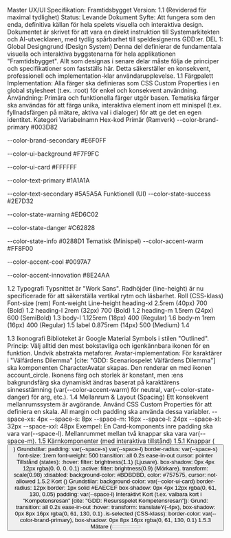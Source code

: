 Master UX/UI Specifikation: Framtidsbygget
Version: 1.1 (Reviderad för maximal tydlighet) Status: Levande Dokument Syfte: Att fungera som den enda, definitiva källan för hela spelets visuella och interaktiva design. Dokumentet är skrivet för att vara en direkt instruktion till Systemarkitekten och AI-utvecklaren, med tydlig spårbarhet till speldesignerns GDD:er.
DEL 1: Global Designgrund (Design System)
Denna del definierar de fundamentala visuella och interaktiva byggstenarna för hela applikationen "Framtidsbygget". Allt som designas i senare delar måste följa de principer och specifikationer som fastställs här. Detta säkerställer en konsekvent, professionell och implementation-klar användarupplevelse.
1.1 Färgpalett
Implementation: Alla färger ska definieras som CSS Custom Properties i en global stylesheet (t.ex. :root) för enkel och konsekvent användning.
Användning: Primära och funktionella färger utgör basen. Tematiska färger ska användas för att färga unika, interaktiva element inom ett minispel (t.ex. fyllnadsfärgen på mätare, aktiva val i dialoger) för att ge det en egen identitet.
Kategori
Variabelnamn
Hex-kod
Primär (Ramverk)
--color-brand-primary
#003D82


--color-brand-secondary
#E6F0FF


--color-ui-background
#F7F9FC


--color-ui-card
#FFFFFF


--color-text-primary
#1A1A1A


--color-text-secondary
#5A5A5A
Funktionell (UI)
--color-state-success
#2E7D32


--color-state-warning
#ED6C02


--color-state-danger
#C62828


--color-state-info
#0288D1
Tematisk (Minispel)
--color-accent-warm
#FF8F00


--color-accent-cool
#0097A7


--color-accent-innovation
#8E24AA

1.2 Typografi
Typsnittet är "Work Sans". Radhöjder (line-height) är nu specificerade för att säkerställa vertikal rytm och läsbarhet.
Roll (CSS-klass)
Font-size (rem)
Font-weight
Line-height
heading-xl
2.5rem (40px)
700 (Bold)
1.2
heading-l
2rem (32px)
700 (Bold)
1.2
heading-m
1.5rem (24px)
600 (SemiBold)
1.3
body-l
1.125rem (18px)
400 (Regular)
1.6
body-m
1rem (16px)
400 (Regular)
1.5
label
0.875rem (14px)
500 (Medium)
1.4

1.3 Ikonografi
Biblioteket är Google Material Symbols i stilen "Outlined".
Princip: Välj alltid den mest bokstavliga och igenkännbara ikonen för en funktion. Undvik abstrakta metaforer.
Avatar-implementation: För karaktärer i "Välfärdens Dilemma" [cite: "GDD: Scenariospelet Välfärdens Dilemma"] ska komponenten CharacterAvatar skapas. Den renderar en <span> med ikonen account_circle. Ikonens färg och storlek är konstant, men <span>:ens bakgrundsfärg ska dynamiskt ändras baserat på karaktärens sinnesstämning (var(--color-accent-warm) för neutral, var(--color-state-danger) för arg, etc.).
1.4 Mellanrum & Layout (Spacing)
Ett konsekvent mellanrumssystem är avgörande. Använd CSS Custom Properties för att definiera en skala. All margin och padding ska använda dessa variabler.
--space-xs: 4px
--space-s: 8px
--space-m: 16px
--space-l: 24px
--space-xl: 32px
--space-xxl: 48px
Exempel: En Card-komponents inre padding ska vara var(--space-l). Mellanrummet mellan två knappar ska vara var(--space-m).
1.5 Kärnkomponenter (med interaktiva tillstånd)
1.5.1 Knappar (<Button>)
Grundstilar:
padding: var(--space-s) var(--space-l)
border-radius: var(--space-s)
font-size: 1rem
font-weight: 500
transition: all 0.2s ease-in-out
cursor: pointer
Tillstånd (states):
:hover: filter: brightness(1.1) (Ljusare). box-shadow: 0px 4px 12px rgba(0, 0, 0, 0.1)
:active: filter: brightness(0.9) (Mörkare). transform: scale(0.98)
:disabled: background-color: #BDBDBD, color: #757575, cursor: not-allowed
1.5.2 Kort (<Card>)
Grundstilar:
background-color: var(--color-ui-card)
border-radius: 12px
border: 1px solid #EAECEF
box-shadow: 0px 4px 12px rgba(0, 61, 130, 0.05)
padding: var(--space-l)
Interaktivt Kort (t.ex. valbara kort i "Kompetensresan" [cite: "GDD: Resursspelet Kompetensresan"]):
Grund: transition: all 0.2s ease-in-out
:hover: transform: translateY(-4px), box-shadow: 0px 8px 16px rgba(0, 61, 130, 0.1)
.is-selected (CSS-klass): border-color: var(--color-brand-primary), box-shadow: 0px 8px 16px rgba(0, 61, 130, 0.1)
1.5.3 Mätare (<Meter>)
Komponentstruktur: En yttre <div> (Track) och en inre <div> (Fill).
Track: height: 16px, border-radius: 8px, background-color: var(--color-brand-secondary).
Fill: height: 100%, border-radius: 8px. width styrs av en prop (t.ex. 75%). transition: width 0.5s ease-out.
Textvärde: En <span>-tagg ska positioneras absolut inuti komponenten för att visa det numeriska värdet (t.ex. "75%").
